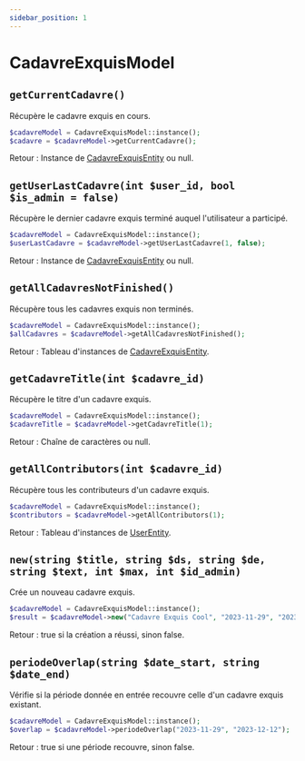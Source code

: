 ```yaml
---
sidebar_position: 1
---
```


# CadavreExquisModel

## `getCurrentCadavre()`
Récupère le cadavre exquis en cours.

```php
$cadavreModel = CadavreExquisModel::instance();
$cadavre = $cadavreModel->getCurrentCadavre();
```

Retour : Instance de [CadavreExquisEntity](/docs/entities/cadavreexquisentity) ou null.

## `getUserLastCadavre(int $user_id, bool $is_admin = false)`
Récupère le dernier cadavre exquis terminé auquel l'utilisateur a participé.

```php
$cadavreModel = CadavreExquisModel::instance();
$userLastCadavre = $cadavreModel->getUserLastCadavre(1, false);
```

Retour : Instance de [CadavreExquisEntity](/docs/entities/cadavreexquisentity) ou null.

## `getAllCadavresNotFinished()`
Récupère tous les cadavres exquis non terminés.

```php
$cadavreModel = CadavreExquisModel::instance();
$allCadavres = $cadavreModel->getAllCadavresNotFinished();
```

Retour : Tableau d'instances de [CadavreExquisEntity](/docs/entities/cadavreexquisentity).

## `getCadavreTitle(int $cadavre_id)`
Récupère le titre d'un cadavre exquis.

```php
$cadavreModel = CadavreExquisModel::instance();
$cadavreTitle = $cadavreModel->getCadavreTitle(1);
```

Retour : Chaîne de caractères ou null.

## `getAllContributors(int $cadavre_id)`
Récupère tous les contributeurs d'un cadavre exquis.

```php
$cadavreModel = CadavreExquisModel::instance();
$contributors = $cadavreModel->getAllContributors(1);
```

Retour : Tableau d'instances de [UserEntity](/docs/entities/userentity).

## `new(string $title, string $ds, string $de, string $text, int $max, int $id_admin)`
Crée un nouveau cadavre exquis.

```php
$cadavreModel = CadavreExquisModel::instance();
$result = $cadavreModel->new("Cadavre Exquis Cool", "2023-11-29", "2023-12-12", "Contribution...", 6, 1);
```

Retour : true si la création a réussi, sinon false.

## `periodeOverlap(string $date_start, string $date_end)`
Vérifie si la période donnée en entrée recouvre celle d'un cadavre exquis existant.

```php
$cadavreModel = CadavreExquisModel::instance();
$overlap = $cadavreModel->periodeOverlap("2023-11-29", "2023-12-12");
```

Retour : true si une période recouvre, sinon false.